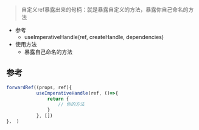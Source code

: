 >自定义ref暴露出来的句柄：就是暴露自定义的方法，暴露你自己命名的方法

- 参考
	- useImperativeHandle(ref, createHandle, dependencies)
- 使用方法
	- 暴露自己命名的方法

## 参考

```jsx
forwardRef((props, ref){
		   useImperativeHandle(ref, ()=>{
			   return {
				   // 你的方法
			   }
		   }, [])
}， )
```